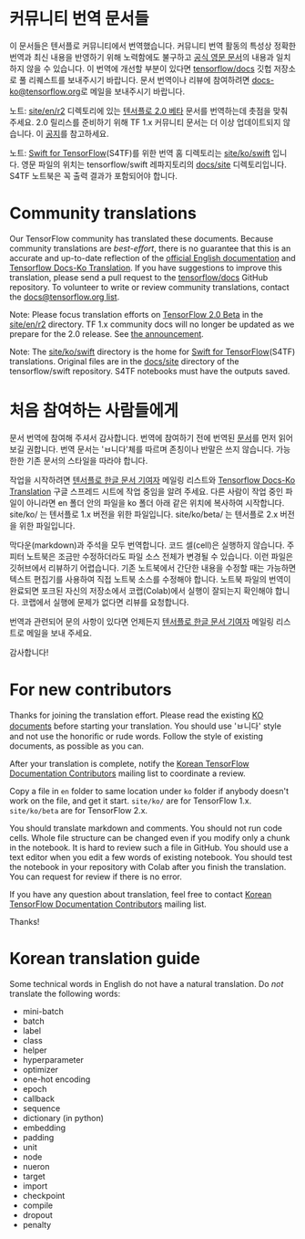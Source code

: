 # 커뮤니티 번역 문서들

이 문서들은 텐서플로 커뮤니티에서 번역했습니다. 커뮤니티 번역 활동의 특성상 정확한 번역과 최신 내용을 반영하기 위해 노력함에도 불구하고
[공식 영문 문서](https://www.tensorflow.org/?hl=en)의 내용과 일치하지 않을 수 있습니다. 이 번역에 개선할 부분이
있다면 [tensorflow/docs](https://github.com/tensorflow/docs) 깃헙 저장소로 풀 리퀘스트를 보내주시기
바랍니다. 문서 번역이나 리뷰에 참여하려면
[docs-ko@tensorflow.org](https://groups.google.com/a/tensorflow.org/forum/#!forum/docs-ko)로
메일을 보내주시기 바랍니다.

노트: [site/en/r2](https://github.com/tensorflow/docs/tree/master/site/en/r2)
디렉토리에 있는 [텐서플로 2.0 베타](https://www.tensorflow.org/beta) 문서를 번역하는데 촛점을 맞춰 주세요.
2.0 릴리스를 준비하기 위해 TF 1.x 커뮤니티 문서는 더 이상 업데이트되지 않습니다. 이
[공지](https://groups.google.com/a/tensorflow.org/d/msg/docs/vO0gQnEXcSM/YK_ybv7tBQAJ)를
참고하세요.

노트: [Swift for TensorFlow](https://www.tensorflow.org/swift)(S4TF)를 위한 번역
홈 디렉토리는
[site/ko/swift](https://github.com/tensorflow/docs/tree/master/site/ko/swift)
입니다. 영문 파일의 위치는 tensorflow/swift 레파지토리의
[docs/site](https://github.com/tensorflow/swift/tree/master/docs/site)
디렉토리입니다. S4TF 노트북은 꼭 출력 결과가 포함되어야 합니다.

# Community translations

Our TensorFlow community has translated these documents. Because community
translations are *best-effort*, there is no guarantee that this is an accurate
and up-to-date reflection of the
[official English documentation](https://www.tensorflow.org/?hl=en) and [Tensorflow Docs-Ko Translation](http://bit.ly/tf-docs-translation-status). 
If you have suggestions to improve this translation, please send a pull request 
to the [tensorflow/docs](https://github.com/tensorflow/docs) GitHub repository. 
To volunteer to write or review community translations, contact the
[docs@tensorflow.org list](https://groups.google.com/a/tensorflow.org/forum/#!forum/docs).

Note: Please focus translation efforts on
[TensorFlow 2.0 Beta](https://www.tensorflow.org/beta) in the
[site/en/r2](https://github.com/tensorflow/docs/tree/master/site/en/r2)
directory. TF 1.x community docs will no longer be updated as we prepare for the
2.0 release. See
[the announcement](https://groups.google.com/a/tensorflow.org/d/msg/docs/vO0gQnEXcSM/YK_ybv7tBQAJ).

Note: The
[site/ko/swift](https://github.com/tensorflow/docs/tree/master/site/ko/swift)
directory is the home for
[Swift for TensorFlow](https://www.tensorflow.org/swift)(S4TF) translations.
Original files are in the
[docs/site](https://github.com/tensorflow/swift/tree/master/docs/site) directory
of the tensorflow/swift repository. S4TF notebooks must have the outputs saved.

# 처음 참여하는 사람들에게

문서 번역에 참여해 주셔서 감사합니다.
번역에 참여하기 전에 번역된 [문서](https://github.com/tensorflow/docs/tree/master/site/ko)를
먼저 읽어 보길 권합니다.
번역 문서는 'ㅂ니다'체를 따르며 존칭이나 반말은 쓰지 않습니다.
가능한한 기존 문서의 스타일을 따라야 합니다. 

작업을 시작하려면 [텐서플로 한글 문서 기여자](https://groups.google.com/a/tensorflow.org/forum/#!forum/docs-ko)
메일링 리스트와 [Tensorflow Docs-Ko Translation](http://bit.ly/tf-docs-translation-status) 구글 스프레드 시트에 작업 중임을 알려 주세요.
다른 사람이 작업 중인 파일이 아니라면 en 폴더 안의 파일을 ko 폴더 아래 같은 위치에 복사하여 시작합니다.
site/ko/ 는 텐서플로 1.x 버전을 위한 파일입니다.
site/ko/beta/ 는 텐서플로 2.x 버전을 위한 파일입니다.

막다운(markdown)과 주석을 모두 번역합니다. 코드 셀(cell)은 실행하지 않습니다.
주피터 노트북은 조금만 수정하더라도 파일 소스 전체가 변경될 수 있습니다.
이런 파일은 깃허브에서 리뷰하기 어렵습니다.
기존 노트북에서 간단한 내용을 수정할 때는 가능하면 텍스트 편집기를 사용하여 직접 노트북 소스를 수정해야 합니다. 
노트북 파일의 번역이 완료되면 포크된 자신의 저장소에서 코랩(Colab)에서 실행이 잘되는지 확인해야 합니다.
코랩에서 실행에 문제가 없다면 리뷰를 요청합니다.

번역과 관련되어 문의 사항이 있다면 언제든지
[텐서플로 한글 문서 기여자](https://groups.google.com/a/tensorflow.org/forum/#!forum/docs-ko)
메일링 리스트로 메일을 보내 주세요.

감사합니다!

# For new contributors

Thanks for joining the translation effort.
Please read the existing
[KO documents](https://github.com/tensorflow/docs/tree/master/site/ko)
before starting your translation.
You should use 'ㅂ니다' style and not use the honorific or rude words.
Follow the style of existing documents, as possible as you can.

After your translation is complete, notify the
[Korean TensorFlow Documentation Contributors](https://groups.google.com/a/tensorflow.org/forum/#!forum/docs-ko)
mailing list to coordinate a review.

Copy a file in `en` folder to same location under `ko` folder if anybody doesn't work on the file,
and get it start.
`site/ko/` are for TensorFlow 1.x.
`site/ko/beta` are for TensorFlow 2.x.

You should translate markdown and comments. You should not run code cells.
Whole file structure can be changed even if you modify only a chunk in the notebook.
It is hard to review such a file in GitHub.
You should use a text editor when you edit a few words of existing notebook.
You should test the notebook in your repository with Colab after you finish the translation.
You can request for review if there is no error.

If you have any question about translation, feel free to contact
[Korean TensorFlow Documentation Contributors](https://groups.google.com/a/tensorflow.org/forum/#!forum/docs-ko)
mailing list.

Thanks!

# Korean translation guide

Some technical words in English do not have a natural translation. Do *not*
translate the following words:

*   mini-batch
*   batch
*   label
*   class
*   helper
*   hyperparameter
*   optimizer
*   one-hot encoding
*   epoch
*   callback
*   sequence
*   dictionary (in python)
*   embedding
*   padding
*   unit
*   node
*   nueron
*   target
*   import
*   checkpoint
*   compile
*   dropout
*   penalty
